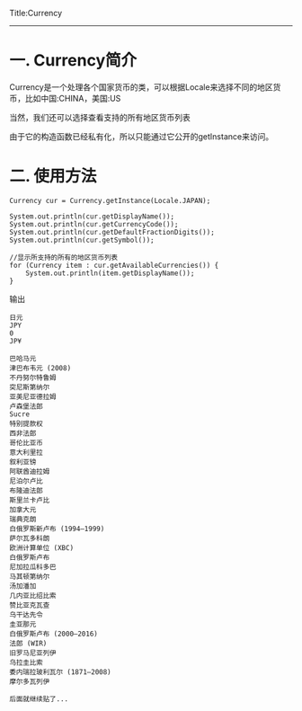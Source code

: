 Title:Currency

---

# 一. Currency简介

Currency是一个处理各个国家货币的类，可以根据Locale来选择不同的地区货币，比如中国:CHINA，美国:US

当然，我们还可以选择查看支持的所有地区货币列表

由于它的构造函数已经私有化，所以只能通过它公开的getInstance来访问。



# 二. 使用方法

```
Currency cur = Currency.getInstance(Locale.JAPAN);
    	
System.out.println(cur.getDisplayName());
System.out.println(cur.getCurrencyCode());
System.out.println(cur.getDefaultFractionDigits());
System.out.println(cur.getSymbol());

//显示所支持的所有的地区货币列表
for (Currency item : cur.getAvailableCurrencies()) {
	System.out.println(item.getDisplayName());
}
```

输出

```
日元
JPY
0
JP¥

巴哈马元
津巴布韦元 (2008)
不丹努尔特鲁姆
突尼斯第纳尔
亚美尼亚德拉姆
卢森堡法郎
Sucre
特别提款权
西非法郎
哥伦比亚币
意大利里拉
叙利亚镑
阿联酋迪拉姆
尼泊尔卢比
布隆迪法郎
斯里兰卡卢比
加拿大元
瑞典克朗
白俄罗斯新卢布 (1994–1999)
萨尔瓦多科朗
欧洲计算单位 (XBC)
白俄罗斯卢布
尼加拉瓜科多巴
马其顿第纳尔
汤加潘加
几内亚比绍比索
赞比亚克瓦查
乌干达先令
圭亚那元
白俄罗斯卢布 (2000–2016)
法郎 (WIR)
旧罗马尼亚列伊
乌拉圭比索
委内瑞拉玻利瓦尔 (1871–2008)
摩尔多瓦列伊

后面就继续贴了...
```







